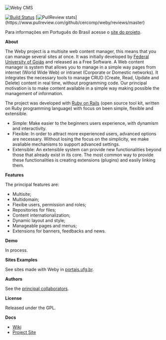 ![Weby CMS](http://portais.ufg.br/assets/weby-logo-60-3e5c8858c2bdce60d5419fe192d15fc8.png)

[![Build Status](https://travis-ci.org/cercomp/weby.png?branch=master)](https://travis-ci.org/cercomp/weby)
[![PullReview stats](https://www.pullreview.com/github/cercomp/weby/badges/master.svg?)](https://www.pullreview.com/github/cercomp/weby/reviews/master)

Para informações em Português do Brasil acesse o [site do projeto](http://weby.cercomp.ufg.br).

__About__

The Weby project is a multisite web content manager, this means that you can manage several sites at once. It was initially developed  by [Federal University of Goiás](http://www.ufg.br) and released as a Free Software. A Web content manager is system that allows you to manage in a simple way pages from internet (World Wide Web) or intranet (Corporate or Domestic networks). It integrates the necessary tools to manage CRUD (Create, Read, Update and Delete) content in real time, without programming code. Our principal motivation is to make content available in a simple way making possible the management of information.

The project was developed with [Ruby on Rails](http://rubyonrails.org) (open source tool kit, written on Ruby programming language) with focus on been simple, flexible and extensible.

* Simple: Make easier to the beginners users experience, with dynamism and interactivity.
* Flexible: In order to attract more experienced users, advanced options are necessary. Without losing the focus on the simplicity, we make avaliable mechanisms to support advanced settings.
* Extensible: An extensible system can provide new functionalities beyond those that already exist in its core. The most common way to provide these functionalities is creating extensions (plugins) and easily linking them.

__Features__

The principal features are:

* Multisite;
* Multidomain;
* Flexibe users, permission and roles;
* Repositories for files;
* Content internationalization;
* Dynamic layout and style;
* Manageable pages and menus;
* Extensions for banners, feedbacks and news.

__Demo__

In process.

__Sites Examples__

See sites made with Weby in [portais.ufg.br](http://portais.ufg.br).

__Authors__

See the [principal collaborators](http://weby.cercomp.ufg.br/pages/67630-collaborators?locale=en).

__License__

Released under the GPL.

__Docs__

* [Wiki](http://github.com/cercomp/weby/wiki)
* [Project Site](http://weby.cercomp.ufg.br)
